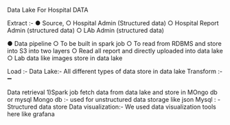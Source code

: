 Data Lake For Hospital DATA




Extract :-
●
Source,
○ Hospital Admin (Structured data)
○ Hospital Report Admin (structured data)
○ LAb Admin (structured data)

●
Data pipeline
○ To be built in spark job
○ To read from RDBMS and store into S3 into two layers
○ Read all report and directly uploaded into data lake
○ Lab data like images store in data lake

Load :-
Data Lake:-
All different types of data store in data lake
Transform :-
➖



Data retrieval
1)Spark job fetch data from data lake and store in MOngo db or mysql
Mongo db :- used for unstructured data storage like json
Mysql : - Structured data store
Data visualization:-
We used data visualization tools here like grafana

